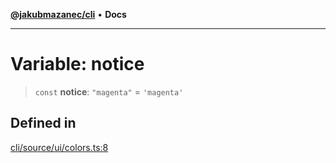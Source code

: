[**@jakubmazanec/cli**](../../../README.md) • **Docs**

---

# Variable: notice

> `const` **notice**: `"magenta"` = `'magenta'`

## Defined in

[cli/source/ui/colors.ts:8](https://github.com/jakubmazanec/tools/blob/6ed2cc9bf798455a62cfc34def34fef748169fa2/packages/cli/source/ui/colors.ts#L8)
